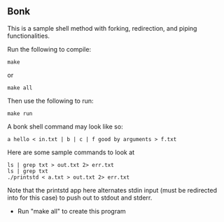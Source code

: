 ## Bonk
This is a sample shell method with forking, redirection, and piping functionalities.

Run the following to compile:

    make

or

    make all

Then use the following to run:

    make run


A bonk shell command may look like so: 

    a hello < in.txt | b | c | f good by arguments > f.txt

Here are some sample commands to look at

    ls | grep txt > out.txt 2> err.txt
    ls | grep txt
    ./printstd < a.txt > out.txt 2> err.txt

Note that the printstd app here alternates stdin input (must be redirected into for this case) to push out to stdout and stderr.
* Run "make all" to create this program